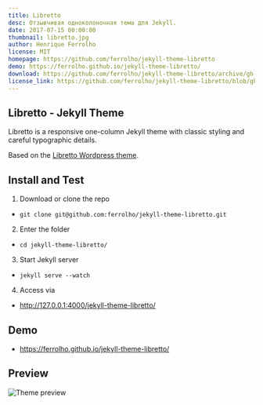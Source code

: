 ```yaml
---
title: Libretto
desc: Отзывчивая одноколоночная тема для Jekyll.
date: 2017-07-15 00:00:00
thumbnail: libretto.jpg
author: Henrique Ferrolho
license: MIT
homepage: https://github.com/ferrolho/jekyll-theme-libretto
demo: https://ferrolho.github.io/jekyll-theme-libretto/
download: https://github.com/ferrolho/jekyll-theme-libretto/archive/gh-pages.zip
license_link: https://github.com/ferrolho/jekyll-theme-libretto/blob/gh-pages/LICENSE
---
```

## Libretto - Jekyll Theme

Libretto is a responsive one-column Jekyll theme with classic styling and careful typographic details.

Based on the [Libretto Wordpress theme](https://wordpress.org/themes/libretto/).

## Install and Test

1. Download or clone the repo
  - `git clone git@github.com:ferrolho/jekyll-theme-libretto.git`
2. Enter the folder
  - `cd jekyll-theme-libretto/`
3. Start Jekyll server
  - `jekyll serve --watch`
4. Access via
  - http://127.0.0.1:4000/jekyll-theme-libretto/

## Demo

- https://ferrolho.github.io/jekyll-theme-libretto/

## Preview

![Theme preview](http://i.imgur.com/2ZCmoKo.png)
